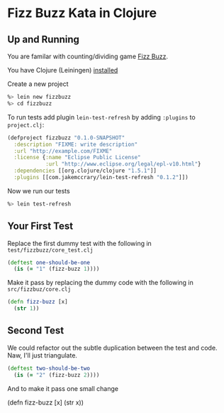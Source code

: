 Fizz Buzz Kata in Clojure
=====================

Up and Running
------------
You are familar with counting/dividing game [Fizz Buzz](http://en.wikipedia.org/wiki/Fizz_buzz).

You have Clojure (Leiningen) [installed](https://github.com/technomancy/leiningen/blob/stable/README.md)

Create a new project

```bash
%> lein new fizzbuzz
%> cd fizzbuzz
```

To run tests add plugin ``lein-test-refresh`` by adding ``:plugins`` to ``project.clj``:

```clojure
(defproject fizzbuzz "0.1.0-SNAPSHOT"
  :description "FIXME: write description"
  :url "http://example.com/FIXME"
  :license {:name "Eclipse Public License"
            :url "http://www.eclipse.org/legal/epl-v10.html"}
  :dependencies [[org.clojure/clojure "1.5.1"]]
  :plugins [[com.jakemccrary/lein-test-refresh "0.1.2"]])
```

Now we run our tests

```bash
%> lein test-refresh
```

Your First Test
---------------

Replace the first dummy test with the following in ``test/fizzbuzz/core_test.clj``

```clojure
(deftest one-should-be-one
  (is (= "1" (fizz-buzz 1))))
```

Make it pass by replacing the dummy code with the following in ``src/fizzbuz/core.clj``

```clojure
(defn fizz-buzz [x]
  (str 1))
```

Second Test
-----------

We could refactor out the subtle duplication between the test and code. Naw, I'll just triangulate.

```clojure
(deftest two-should-be-two
  (is (= "2" (fizz-buzz 2))))
```

And to make it pass one small change

(defn fizz-buzz [x]
  (str x))

```clojure
```




